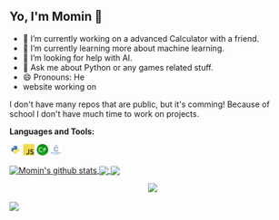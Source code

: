 ## Yo, I'm Momin 👋


- 🔭 I’m currently working on a advanced Calculator with a friend.
- 🌱 I’m currently learning more about machine learning.
- 🤔 I’m looking for help with AI.
- 💬 Ask me about Python or any games related stuff.
- 😄 Pronouns: He
- website working on

I don't have many repos that are public, but it's comming! Because of school I don't have much time to work on projects.

**Languages and Tools:**  

<code><img height="20"    src="https://raw.githubusercontent.com/github/explore/80688e429a7d4ef2fca1e82350fe8e3517d3494d/topics/python/python.png"></code>
<code><img height="20"  src="https://raw.githubusercontent.com/github/explore/80688e429a7d4ef2fca1e82350fe8e3517d3494d/topics/javascript/javascript.png"></code>
<code><img height="20" src="https://raw.githubusercontent.com/github/explore/80688e429a7d4ef2fca1e82350fe8e3517d3494d/topics/csharp/csharp.png"></code>
<code><img height="20" src="https://raw.githubusercontent.com/github/explore/80688e429a7d4ef2fca1e82350fe8e3517d3494d/topics/c/c.png">  </code>

<a href="https://github.com/Momin2005">
 <img align="center" src="https://github-readme-stats.vercel.app/api?username=Momin2005&show_icons=true&theme=dark&line_height=27" alt="Momin's github stats"/>
</a>
<a href="https://github.com/iampawan/AdvancedCalculator">
  <img align="center" src="https://github-readme-stats.vercel.app/api/pin/?username=Momin2005&repo=AdvancedCalculator&theme=dark" />
 

<a href="https://github.com/Momin2005/github-readme-stats">
  <img align="center" src="https://github-readme-stats.vercel.app/api/top-langs/?username=Momin2005&layout=compact&theme=radical&hide=php,css" />
</a>
  
<p align="center">
	<img src="https://img.shields.io/badge/Discord-Momin%235959-7289DA?style=for-the-badge" />
</p>

![](https://visitor-badge.laobi.icu/badge?page_id=Momin2005.Momin2005)

